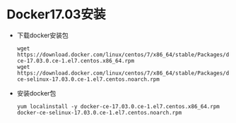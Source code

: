 # Docker17.03安装
- 下载docker安装包  
    ```
    wget https://download.docker.com/linux/centos/7/x86_64/stable/Packages/docker-ce-17.03.0.ce-1.el7.centos.x86_64.rpm
    wget https://download.docker.com/linux/centos/7/x86_64/stable/Packages/docker-ce-selinux-17.03.0.ce-1.el7.centos.noarch.rpm
    ```
    
- 安装docker包  
    ```
    yum localinstall -y docker-ce-17.03.0.ce-1.el7.centos.x86_64.rpm  docker-ce-selinux-17.03.0.ce-1.el7.centos.noarch.rpm
    ```
    
    